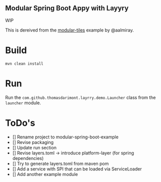 Modular Spring Boot Appy with Layyry 
---

WIP

This is dereived from the [modular-tiles](https://github.com/moditect/layrry-examples/tree/master/modular-tiles) example
by @aalmiray.

# Build
```
mvn clean install
```

# Run

Run the `com.github.thomasdarimont.layrry.demo.Launcher` class from the `launcher` module.

# ToDo's

- [] Rename project to modular-spring-boot-example
- [] Revise packaging
- [] Update run section
- [] Revise layers.toml -> introduce platform-layer (for spring dependencies)
- [] Try to generate layers.toml from maven pom
- [] Add a service with SPI that can be loaded via ServiceLoader 
- [] Add another example module